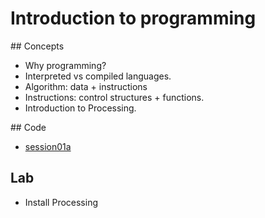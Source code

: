 # Introduction to programming

## Concepts

* Why programming?
* Interpreted vs compiled languages.
* Algorithm: data + instructions
* Instructions: control structures + functions.
* Introduction to Processing.

## Code

* [session01a](./session01a)

## Lab

* Install Processing

